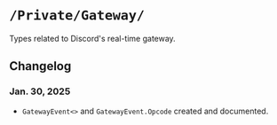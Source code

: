 #  `/Private/Gateway/`

Types related to Discord's real-time gateway.

## Changelog

### Jan. 30, 2025
- `GatewayEvent<>` and `GatewayEvent.Opcode` created and documented.
